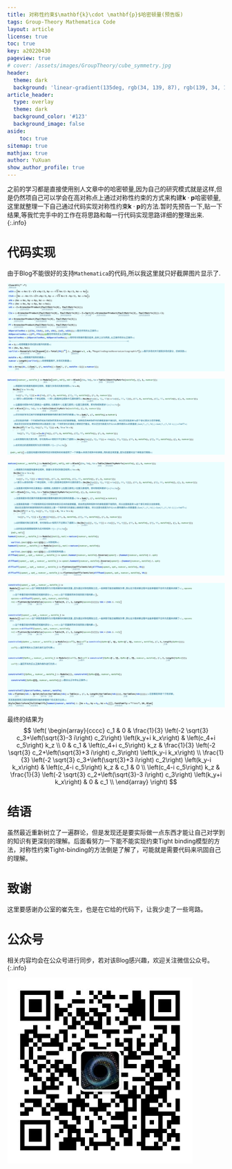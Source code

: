 ```yaml
---
title: 对称性约束$\mathbf{k}\cdot \mathbf{p}$哈密顿量(预告版)
tags: Group-Theory Mathematica Code 
layout: article
license: true
toc: true
key: a20220430
pageview: true
# cover: /assets/images/GroupTheory/cube_symmetry.jpg
header:
  theme: dark
  background: 'linear-gradient(135deg, rgb(34, 139, 87), rgb(139, 34, 139))'
article_header:
  type: overlay
  theme: dark
  background_color: '#123'
  background_image: false
aside:
    toc: true
sitemap: true
mathjax: true
author: YuXuan
show_author_profile: true
---
```

之前的学习都是直接使用别人文章中的哈密顿量,因为自己的研究模式就是这样,但是仍然项自己可以学会在高对称点上通过对称性约束的方式来构建$\mathbf{k}\cdot\mathbf{p}$哈密顿量,这里就整理一下自己通过代码实现对称性约束$\mathbf{k}\cdot\mathbf{p}$的方法.暂时先预告一下,贴一下结果,等我忙完手中的工作在将思路和每一行代码实现思路详细的整理出来.
{:.info}
<!--more-->

# 代码实现
由于Blog不能很好的支持`Mathematica`的代码,所以我这里就只好截屏图片显示了.

![png](/assets/images/Mma/kp-1.png)

![png](/assets/images/Mma/kp-2.png)

![png](/assets/images/Mma/kp-3.png)

![png](/assets/images/Mma/kp-4.png)

最终的结果为
$$
\left(
\begin{array}{cccc}
 c_1 & 0 & \frac{1}{3} \left(-2 \sqrt{3} c_3+\left(\sqrt{3}-3 i\right) c_2\right) \left(k_y+i k_x\right) & \left(c_4+i c_5\right) k_z \\
 0 & c_1 & \left(c_4+i c_5\right) k_z & \frac{1}{3} \left(-2 \sqrt{3} c_2+\left(\sqrt{3}+3 i\right) c_3\right) \left(k_y-i k_x\right) \\
 \frac{1}{3} \left(-2 \sqrt{3} c_3+\left(\sqrt{3}+3 i\right) c_2\right) \left(k_y-i k_x\right) & \left(c_4-i c_5\right) k_z & c_1 & 0 \\
 \left(c_4-i c_5\right) k_z & \frac{1}{3} \left(-2 \sqrt{3} c_2+\left(\sqrt{3}-3 i\right) c_3\right) \left(k_y+i k_x\right) & 0 & c_1 \\
\end{array}
\right)
$$

# 结语
虽然最近重新树立了一遍群论，但是发现还是要实际做一点东西才能让自己对学到的知识有更深刻的理解。后面看努力一下能不能实现约束Tight binding模型的方法，对称性约束Tight-binding的方法倒是了解了，可能就是需要代码来巩固自己的理解。

# 致谢
这里要感谢办公室的崔先生，也是在它给的代码下，让我少走了一些弯路。

# 公众号
相关内容均会在公众号进行同步，若对该Blog感兴趣，欢迎关注微信公众号。
{:.info}

![png](/assets/images/qrcode.jpg)